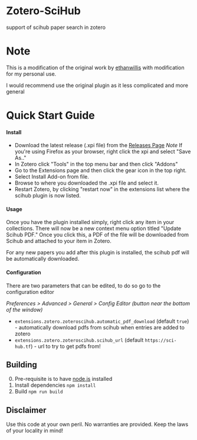 # Zotero-SciHub
support of scihub paper search in zotero

# Note 
This is a modification of the original work by [ethanwillis](https://github.com/ethanwillis/zotero-scihub) with modification for my personal use.

I would recommend use the original plugin as it less complicated and more general

# Quick Start Guide

#### Install

- Download the latest release (.xpi file) from the [Releases Page](https://github.com/MohamedElashri/Zotero-SciHub/releases)
  _Note_ If you're using Firefox as your browser, right click the xpi and select "Save As.."
- In Zotero click "Tools" in the top menu bar and then click "Addons"
- Go to the Extensions page and then click the gear icon in the top right.
- Select Install Add-on from file.
- Browse to where you downloaded the .xpi file and select it.
- Restart Zotero, by clicking "restart now" in the extensions list where the
  scihub plugin is now listed.

#### Usage

Once you have the plugin installed simply, right click any item in your collections.
There will now be a new context menu option titled "Update Scihub PDF." Once you
click this, a PDF of the file will be downloaded from Scihub and attached to your
item in Zotero.

For any new papers you add after this plugin is installed, the scihub pdf will be
automatically downloaded.

#### Configuration

There are two parameters that can be edited, to do so go to the configuration editor

_Preferences > Advanced > General > Config Editor (button near the bottom of the window)_

- `extensions.zotero.zoteroscihub.automatic_pdf_download` (default `true`) - automatically download pdfs from scihub when entries are added to zotero
- `extensions.zotero.zoteroscihub.scihub_url` (default `https://sci-hub.tf`) - url to try to get pdfs from!

## Building

0. Pre-requisite is to have [node.js](nodejs.org) installed
1. Install dependencies `npm install`
2. Build `npm run build`

## Disclaimer

Use this code at your own peril. No warranties are provided. Keep the laws of your locality in mind!
